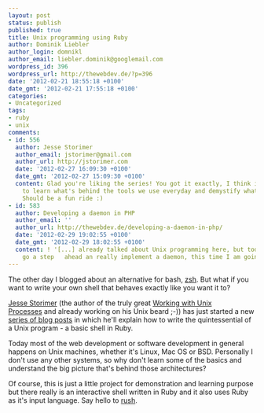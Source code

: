 ```yaml
---
layout: post
status: publish
published: true
title: Unix programming using Ruby
author: Dominik Liebler
author_login: domnikl
author_email: liebler.dominik@googlemail.com
wordpress_id: 396
wordpress_url: http://thewebdev.de/?p=396
date: '2012-02-21 18:55:18 +0100'
date_gmt: '2012-02-21 17:55:18 +0100'
categories:
- Uncategorized
tags:
- ruby
- unix
comments:
- id: 556
  author: Jesse Storimer
  author_email: jstorimer@gmail.com
  author_url: http://jstorimer.com
  date: '2012-02-27 16:09:30 +0100'
  date_gmt: '2012-02-27 15:09:30 +0100'
  content: Glad you're liking the series! You got it exactly, I think it's important
    to learn what's behind the tools we use everyday and demystify what we don't understand.
    Should be a fun ride :)
- id: 583
  author: Developing a daemon in PHP
  author_email: ''
  author_url: http://thewebdev.de/developing-a-daemon-in-php/
  date: '2012-02-29 19:02:55 +0100'
  date_gmt: '2012-02-29 18:02:55 +0100'
  content: ! '[...] already talked about Unix programming here, but today I want to
    go a step   ahead an really implement a daemon, this time I am going to use [...]'
---
```

<p>The other day I blogged about an alternative for bash, <a title="zsh – a bash alternative that’s easily customizable with oh-my-zsh" href="http://thewebdev.de/zsh-a-bash-alternative-thats-easily-customizable-with-oh-my-zsh/">zsh</a>. But what if you want to write your own shell that behaves exactly like you want it to?</p>
<p><a href="http://jstorimer.com/" target="_blank">Jesse Storimer</a> (the author of the truly great <a href="http://workingwithunixprocesses.com" target="_blank">Working with Unix Processes</a> and already working on his Unix beard ;-)) has just started a new <a href="http://jstorimer.com/2012/02/16/a-unix-shell-in-ruby.html" target="_blank">series of blog posts</a> in which he'll explain how to write the quintessential of a Unix program - a basic shell in Ruby.</p>
<p>Today most of the web development or software development in general happens on Unix machines, whether it's Linux, Mac OS or BSD. Personally I don't use any other systems, so why don't learn some of the basics and understand the big picture that's behind those architectures?</p>
<p>Of course, this is just a little project for demonstration and learning purpose but there really is an interactive shell written in Ruby and it also uses Ruby as it's input language. Say hello to <a href="http://rush.heroku.com" target="_blank">rush</a>.</p>
